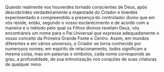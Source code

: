 ﻿Quando realmente vos houverdes tornado conscientes de Deus, após descobrirdes verdadeiramente a majestade do Criador e tiverdes experimentado e compreendido a presença do controlador divino que em vós reside, então, segundo o vosso esclarecimento e de acordo com a maneira e o método pelo qual os Filhos divinos revelam Deus, vós encontrareis um nome para o Pai Universal que expresse adequadamente o vosso conceito da Primeira Grande Fonte e Centro. Assim, em mundos diferentes e em vários universos, o Criador se torna conhecido por numerosos nomes; em espírito de relacionamento, todos significam a mesma coisa, mas em palavras e símbolos, cada nome corresponde ao grau, a profundidade, de sua entronização nos corações de suas criaturas de qualquer reino.